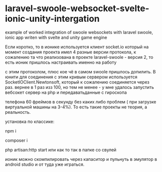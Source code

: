 # laravel-swoole-websocket-svelte-ionic-unity-intergation
example of worked integration of swoole websockets with laravel swoole, ionic app writen with svelte and unity game engine

Если коротко, то в ионике используется клиент socket.io который на момент создания проекта имел 4 разные версии протокола, к сожалению та что реализована в проекте laravel-swoole - версия 2, то есть ионик пришлось настраивать именно на работу

с этим протоколом, плюс кое чё в самом swoole пришлось допилить. В юнити для соединения с этим кривым сервером используется SocketIOClient.Newtonsoft, который к сожалению соединяется через раз. вернее в 1 раз изз 100, но тем не менее - у мне удалось запустить вебсокет сервер на php и передаватьданные с гироскопа

телефона 60 фреймов в секунду без каких либо проблем ( при загрузке виртуальной машины на 3-4%). То есть такие проекты не теория, а реальность.

установка по классике:

npm i

composer i

php artisan:http start или как то так в папке со свулей

ионик можно скомпилировать через капаситор и пульнуть в эмулятор в android studio и от туда уже играться.
